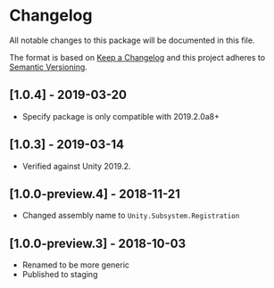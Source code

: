 # Changelog
All notable changes to this package will be documented in this file.

The format is based on [Keep a Changelog](http://keepachangelog.com/en/1.0.0/)
and this project adheres to [Semantic Versioning](http://semver.org/spec/v2.0.0.html).

## [1.0.4] - 2019-03-20
- Specify package is only compatible with 2019.2.0a8+

## [1.0.3] - 2019-03-14
- Verified against Unity 2019.2.

## [1.0.0-preview.4] - 2018-11-21
- Changed assembly name to `Unity.Subsystem.Registration`

## [1.0.0-preview.3] - 2018-10-03
- Renamed to be more generic
- Published to staging
